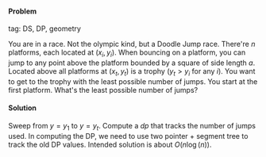 #### Problem

tag: DS, DP, geometry

You are in a race. Not the olympic kind, but a Doodle Jump race. There're $n$ platforms, each located at $(x_i, y_i)$. When bouncing on a platform, you can jump to any point above the platform bounded by a square of side length $a$. Located above all platforms at $(x_t, y_t)$ is a trophy ($y_t>y_i$ for any $i$). You want to get to the trophy with the least possible number of jumps. You start at the first platform. What's the least possible number of jumps?

#### Solution

Sweep from $y=y_1$ to $y=y_t$. Compute a $dp$ that tracks the number of jumps used. In computing the DP, we need to use two pointer + segment tree to track the old DP values. Intended solution is about $O(n\log(n))$. 

